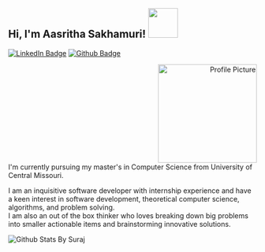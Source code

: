 <h2> Hi, I'm Aasritha Sakhamuri! <img src="https://media.tenor.com/kQcGDGtb79QAAAAi/alice-animated-alice-stickers.gif" width="60"></h2>


[![LinkedIn Badge](https://img.shields.io/badge/-Aasritha_Sakhamuri-blue?style=flat&logo=LinkedIn&logoColor=white&link=https://www.linkedin.com/in/aasritha-sakhamuri-25b314216)](https://www.linkedin.com/in/aasritha-sakhamuri-25b314216)
[![Github Badge](https://img.shields.io/badge/-@sakhamuri-aasritha?style=flat&logo=Github&logoColor=white&link=https://github.com/sakhamuri-aasritha)](https://github.com/sakhamuri-aasritha) 


<div align="right">
    <img src="https://cdn.pixabay.com/photo/2024/05/20/13/27/woman-8775227_1280.png" width="200" alt="Profile Picture">
</div>

<div align = "left">
I'm currently pursuing my master's in Computer Science from University of Central Missouri. 

I am an inquisitive software developer with internship experience and have a keen interest in software development, theoretical computer science, algorithms, and problem solving.  
I am also an out of the box thinker who loves breaking down big problems into smaller actionable items and brainstorming innovative solutions.

<!--
[![Top Langs](https://github-readme-stats.vercel.app/api/top-langs/?username=sakhamuri-aasritha&langs_count=8)](https://github.com/sakhamuri-aasritha)
-->

![Github Stats By Suraj](https://github-readme-stats.vercel.app/api?username=sakhamuri-aasritha&show_icons=true&title_color=fff&icon_color=79ff97&text_color=9f9f9f&bg_color=151515)

</div>


